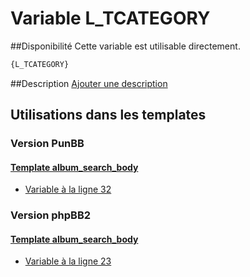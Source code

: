 # Variable L_TCATEGORY

##Disponibilité
Cette variable est utilisable directement.

```html
{L_TCATEGORY}
```

##Description
[Ajouter une description](https://fa-tvars.appspot.com/var/L_TCATEGORY)

## Utilisations dans les templates

### Version PunBB

#### [Template album_search_body](punbb/album_search_body.md#readme)
* [Variable &agrave; la ligne 32](../punbb/album_search_body.tpl#L32)

### Version phpBB2

#### [Template album_search_body](subsilver/album_search_body.md#readme)
* [Variable &agrave; la ligne 23](../subsilver/album_search_body.tpl#L23)